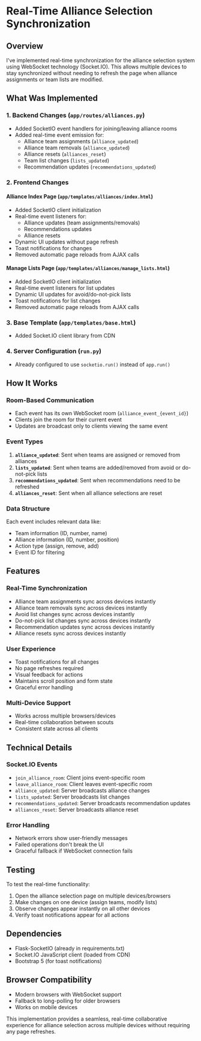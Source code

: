 # Real-Time Alliance Selection Synchronization

## Overview
I've implemented real-time synchronization for the alliance selection system using WebSocket technology (Socket.IO). This allows multiple devices to stay synchronized without needing to refresh the page when alliance assignments or team lists are modified.

## What Was Implemented

### 1. Backend Changes (`app/routes/alliances.py`)
- Added SocketIO event handlers for joining/leaving alliance rooms
- Added real-time event emission for:
  - Alliance team assignments (`alliance_updated`)
  - Alliance team removals (`alliance_updated`)
  - Alliance resets (`alliances_reset`)
  - Team list changes (`lists_updated`)
  - Recommendation updates (`recommendations_updated`)

### 2. Frontend Changes

#### Alliance Index Page (`app/templates/alliances/index.html`)
- Added SocketIO client initialization
- Real-time event listeners for:
  - Alliance updates (team assignments/removals)
  - Recommendations updates
  - Alliance resets
- Dynamic UI updates without page refresh
- Toast notifications for changes
- Removed automatic page reloads from AJAX calls

#### Manage Lists Page (`app/templates/alliances/manage_lists.html`)
- Added SocketIO client initialization
- Real-time event listeners for list updates
- Dynamic UI updates for avoid/do-not-pick lists
- Toast notifications for list changes
- Removed automatic page reloads from AJAX calls

### 3. Base Template (`app/templates/base.html`)
- Added Socket.IO client library from CDN

### 4. Server Configuration (`run.py`)
- Already configured to use `socketio.run()` instead of `app.run()`

## How It Works

### Room-Based Communication
- Each event has its own WebSocket room (`alliance_event_{event_id}`)
- Clients join the room for their current event
- Updates are broadcast only to clients viewing the same event

### Event Types
1. **`alliance_updated`**: Sent when teams are assigned or removed from alliances
2. **`lists_updated`**: Sent when teams are added/removed from avoid or do-not-pick lists
3. **`recommendations_updated`**: Sent when recommendations need to be refreshed
4. **`alliances_reset`**: Sent when all alliance selections are reset

### Data Structure
Each event includes relevant data like:
- Team information (ID, number, name)
- Alliance information (ID, number, position)
- Action type (assign, remove, add)
- Event ID for filtering

## Features

### Real-Time Synchronization
-  Alliance team assignments sync across devices instantly
-  Alliance team removals sync across devices instantly
-  Avoid list changes sync across devices instantly
-  Do-not-pick list changes sync across devices instantly
-  Recommendation updates sync across devices instantly
-  Alliance resets sync across devices instantly

### User Experience
-  Toast notifications for all changes
-  No page refreshes required
-  Visual feedback for actions
-  Maintains scroll position and form state
-  Graceful error handling

### Multi-Device Support
-  Works across multiple browsers/devices
-  Real-time collaboration between scouts
-  Consistent state across all clients

## Technical Details

### Socket.IO Events
- `join_alliance_room`: Client joins event-specific room
- `leave_alliance_room`: Client leaves event-specific room
- `alliance_updated`: Server broadcasts alliance changes
- `lists_updated`: Server broadcasts list changes
- `recommendations_updated`: Server broadcasts recommendation updates
- `alliances_reset`: Server broadcasts alliance reset

### Error Handling
- Network errors show user-friendly messages
- Failed operations don't break the UI
- Graceful fallback if WebSocket connection fails

## Testing
To test the real-time functionality:

1. Open the alliance selection page on multiple devices/browsers
2. Make changes on one device (assign teams, modify lists)
3. Observe changes appear instantly on all other devices
4. Verify toast notifications appear for all actions

## Dependencies
- Flask-SocketIO (already in requirements.txt)
- Socket.IO JavaScript client (loaded from CDN)
- Bootstrap 5 (for toast notifications)

## Browser Compatibility
- Modern browsers with WebSocket support
- Fallback to long-polling for older browsers
- Works on mobile devices

This implementation provides a seamless, real-time collaborative experience for alliance selection across multiple devices without requiring any page refreshes.
